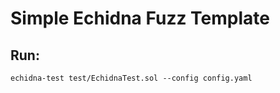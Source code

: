 # Simple Echidna Fuzz Template

## Run:
```echidna-test test/EchidnaTest.sol --config config.yaml```